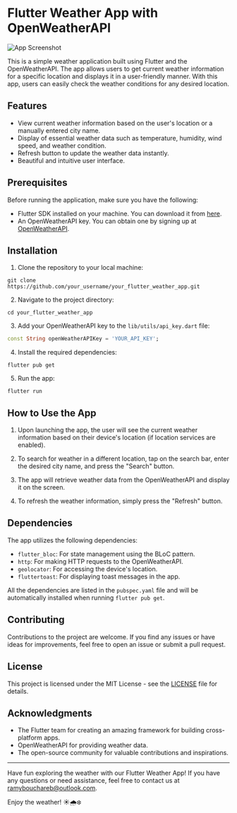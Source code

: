 # Flutter Weather App with OpenWeatherAPI

![App Screenshot](screenshot.png)

This is a simple weather application built using Flutter and the OpenWeatherAPI. The app allows users to get current weather information for a specific location and displays it in a user-friendly manner. With this app, users can easily check the weather conditions for any desired location.

## Features

- View current weather information based on the user's location or a manually entered city name.
- Display of essential weather data such as temperature, humidity, wind speed, and weather condition.
- Refresh button to update the weather data instantly.
- Beautiful and intuitive user interface.

## Prerequisites

Before running the application, make sure you have the following:

- Flutter SDK installed on your machine. You can download it from [here](https://flutter.dev/docs/get-started/install).
- An OpenWeatherAPI key. You can obtain one by signing up at [OpenWeatherAPI](https://openweathermap.org/appid).

## Installation

1. Clone the repository to your local machine:

```
git clone https://github.com/your_username/your_flutter_weather_app.git
```

2. Navigate to the project directory:

```
cd your_flutter_weather_app
```

3. Add your OpenWeatherAPI key to the `lib/utils/api_key.dart` file:

```dart
const String openWeatherAPIKey = 'YOUR_API_KEY';
```

4. Install the required dependencies:

```
flutter pub get
```

5. Run the app:

```
flutter run
```

## How to Use the App

1. Upon launching the app, the user will see the current weather information based on their device's location (if location services are enabled).

2. To search for weather in a different location, tap on the search bar, enter the desired city name, and press the "Search" button.

3. The app will retrieve weather data from the OpenWeatherAPI and display it on the screen.

4. To refresh the weather information, simply press the "Refresh" button.

## Dependencies

The app utilizes the following dependencies:

- `flutter_bloc`: For state management using the BLoC pattern.
- `http`: For making HTTP requests to the OpenWeatherAPI.
- `geolocator`: For accessing the device's location.
- `fluttertoast`: For displaying toast messages in the app.

All the dependencies are listed in the `pubspec.yaml` file and will be automatically installed when running `flutter pub get`.

## Contributing

Contributions to the project are welcome. If you find any issues or have ideas for improvements, feel free to open an issue or submit a pull request.

## License

This project is licensed under the MIT License - see the [LICENSE](LICENSE) file for details.

## Acknowledgments

- The Flutter team for creating an amazing framework for building cross-platform apps.
- OpenWeatherAPI for providing weather data.
- The open-source community for valuable contributions and inspirations.

---
Have fun exploring the weather with our Flutter Weather App! If you have any questions or need assistance, feel free to contact us at ramybouchareb@outlook.com.

Enjoy the weather! ☀️🌧️❄️
